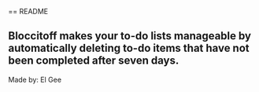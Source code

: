 == README

## Bloccitoff makes your to-do lists manageable by automatically deleting to-do items that have not been completed after seven days.

Made by: El Gee